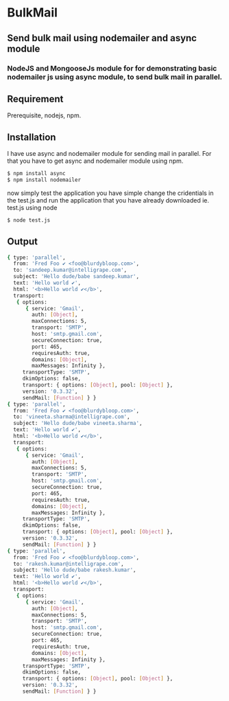 BulkMail
========

Send bulk mail using nodemailer and async module
------------

### NodeJS  and MongooseJs module for for demonstrating basic nodemailer js using async module, to send bulk mail in parallel.

Requirement
------------
Prerequisite, nodejs, npm.

Installation
------------
I have use async and nodemailer module for sending mail in parallel. For that you have to get async and nodemailer module using npm.

``` bash
$ npm install async
$ npm install nodemailer
```
now simply test the application you have simple change the cridentials in the test.js and run the application that you have already downloaded ie.
test.js using node

``` bash
$ node test.js 
```
Output
-------

``` bash
{ type: 'parallel',
  from: 'Fred Foo ✔ <foo@blurdybloop.com>',
  to: 'sandeep.kumar@intelligrape.com',
  subject: 'Hello dude/babe sandeep.kumar',
  text: 'Hello world ✔',
  html: '<b>Hello world ✔</b>',
  transport: 
   { options: 
      { service: 'Gmail',
        auth: [Object],
        maxConnections: 5,
        transport: 'SMTP',
        host: 'smtp.gmail.com',
        secureConnection: true,
        port: 465,
        requiresAuth: true,
        domains: [Object],
        maxMessages: Infinity },
     transportType: 'SMTP',
     dkimOptions: false,
     transport: { options: [Object], pool: [Object] },
     version: '0.3.32',
     sendMail: [Function] } }
{ type: 'parallel',
  from: 'Fred Foo ✔ <foo@blurdybloop.com>',
  to: 'vineeta.sharma@intelligrape.com',
  subject: 'Hello dude/babe vineeta.sharma',
  text: 'Hello world ✔',
  html: '<b>Hello world ✔</b>',
  transport: 
   { options: 
      { service: 'Gmail',
        auth: [Object],
        maxConnections: 5,
        transport: 'SMTP',
        host: 'smtp.gmail.com',
        secureConnection: true,
        port: 465,
        requiresAuth: true,
        domains: [Object],
        maxMessages: Infinity },
     transportType: 'SMTP',
     dkimOptions: false,
     transport: { options: [Object], pool: [Object] },
     version: '0.3.32',
     sendMail: [Function] } }
{ type: 'parallel',
  from: 'Fred Foo ✔ <foo@blurdybloop.com>',
  to: 'rakesh.kumar@intelligrape.com',
  subject: 'Hello dude/babe rakesh.kumar',
  text: 'Hello world ✔',
  html: '<b>Hello world ✔</b>',
  transport: 
   { options: 
      { service: 'Gmail',
        auth: [Object],
        maxConnections: 5,
        transport: 'SMTP',
        host: 'smtp.gmail.com',
        secureConnection: true,
        port: 465,
        requiresAuth: true,
        domains: [Object],
        maxMessages: Infinity },
     transportType: 'SMTP',
     dkimOptions: false,
     transport: { options: [Object], pool: [Object] },
     version: '0.3.32',
     sendMail: [Function] } }

```

[NodeJS]: http://nodejs.org

